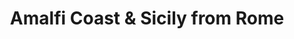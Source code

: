 ---
category: luxury
title: Amalfi Coast & Sicily from Rome
class: amalfi-coast-and-sicily-from-rome
cruiseline: Star Clippers – Star Flyer
special-info: Add 2nt Rome hotel stay +city tour from £99pp
price: 1499
nights: 7
cruise-url: http://www.planetcruise.co.uk/star-clippers-cruises/star-flyer/06-August-2016/108718?referrersiteid=970
---